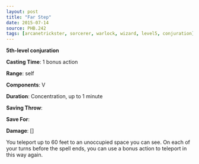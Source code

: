 ```yaml
---
layout: post
title: "Far Step"
date: 2015-07-14
source: PHB.242
tags: [arcanetrickster, sorcerer, warlock, wizard, level5, conjuration]
---
```


**5th-level conjuration**

**Casting Time**: 1 bonus action

**Range**: self

**Components**: V

**Duration**: Concentration, up to 1 minute

**Saving Throw**:

**Save For**:

**Damage**: []

You teleport up to 60 feet to an unoccupied space you can see. On each of your turns before the spell ends, you can use a bonus action to teleport in this way again.